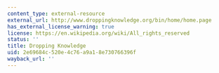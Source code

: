 ```yaml
---
content_type: external-resource
external_url: http://www.droppingknowledge.org/bin/home/home.page
has_external_license_warning: true
license: https://en.wikipedia.org/wiki/All_rights_reserved
status: ''
title: Dropping Knowledge
uid: 2e69684c-520e-4c76-a9a1-8e730766396f
wayback_url: ''
---
```


